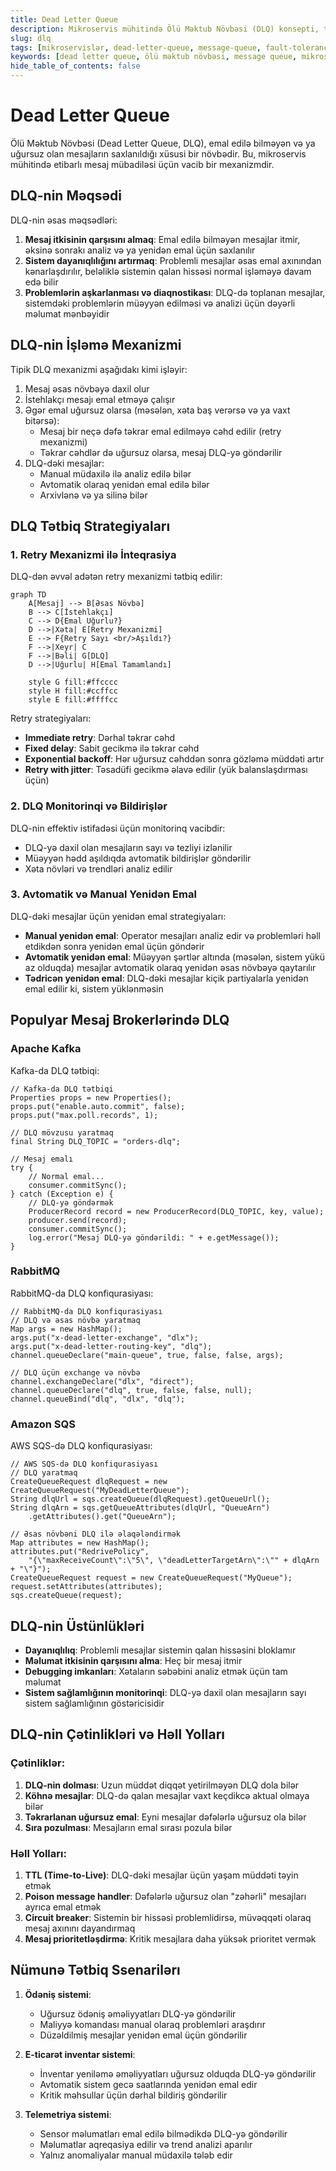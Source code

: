 ```yaml
---
title: Dead Letter Queue
description: Mikroservis mühitində Ölü Məktub Növbəsi (DLQ) konsepti, tətbiqi və faydaları
slug: dlq
tags: [mikroservislər, dead-letter-queue, message-queue, fault-tolerance, messaging]
keywords: [dead letter queue, ölü məktub növbəsi, message queue, mikroservislər, fault tolerance]
hide_table_of_contents: false
---
```


# Dead Letter Queue

Ölü Məktub Növbəsi (Dead Letter Queue, DLQ), emal edilə bilməyən və ya uğursuz olan mesajların saxlanıldığı xüsusi bir növbədir. Bu, mikroservis mühitində etibarlı mesaj mübadiləsi üçün vacib bir mexanizmdir.

## DLQ-nin Məqsədi

DLQ-nin əsas məqsədləri:

1. **Mesaj itkisinin qarşısını almaq**: Emal edilə bilməyən mesajlar itmir, əksinə sonrakı analiz və ya yenidən emal üçün saxlanılır
2. **Sistem dayanıqlılığını artırmaq**: Problemli mesajlar əsas emal axınından kənarlaşdırılır, beləliklə sistemin qalan hissəsi normal işləməyə davam edə bilir
3. **Problemlərin aşkarlanması və diaqnostikası**: DLQ-də toplanan mesajlar, sistemdəki problemlərin müəyyən edilməsi və analizi üçün dəyərli məlumat mənbəyidir

## DLQ-nin İşləmə Mexanizmi

Tipik DLQ mexanizmi aşağıdakı kimi işləyir:

1. Mesaj əsas növbəyə daxil olur
2. İstehlakçı mesajı emal etməyə çalışır
3. Əgər emal uğursuz olarsa (məsələn, xəta baş verərsə və ya vaxt bitərsə):
   - Mesaj bir neçə dəfə təkrar emal edilməyə cəhd edilir (retry mexanizmi)
   - Təkrar cəhdlər də uğursuz olarsa, mesaj DLQ-yə göndərilir
4. DLQ-dəki mesajlar:
   - Manual müdaxilə ilə analiz edilə bilər
   - Avtomatik olaraq yenidən emal edilə bilər
   - Arxivlənə və ya silinə bilər

## DLQ Tətbiq Strategiyaları

### 1. Retry Mexanizmi ilə İnteqrasiya

DLQ-dən əvvəl adətən retry mexanizmi tətbiq edilir:

```mermaid
graph TD
    A[Mesaj] --> B[Əsas Növbə]
    B --> C[İstehlakçı]
    C --> D{Emal Uğurlu?}
    D -->|Xəta| E[Retry Mexanizmi]
    E --> F{Retry Sayı <br/>Aşıldı?}
    F -->|Xeyr| C
    F -->|Bəli| G[DLQ]
    D -->|Uğurlu| H[Emal Tamamlandı]
    
    style G fill:#ffcccc
    style H fill:#ccffcc
    style E fill:#ffffcc
```

Retry strategiyaları:
- **Immediate retry**: Dərhal təkrar cəhd
- **Fixed delay**: Sabit gecikmə ilə təkrar cəhd
- **Exponential backoff**: Hər uğursuz cəhddən sonra gözləmə müddəti artır
- **Retry with jitter**: Təsadüfi gecikmə əlavə edilir (yük balanslaşdırması üçün)

### 2. DLQ Monitorinqi və Bildirişlər

DLQ-nin effektiv istifadəsi üçün monitorinq vacibdir:
- DLQ-yə daxil olan mesajların sayı və tezliyi izlənilir
- Müəyyən hədd aşıldıqda avtomatik bildirişlər göndərilir
- Xəta növləri və trendləri analiz edilir

### 3. Avtomatik və Manual Yenidən Emal

DLQ-dəki mesajlar üçün yenidən emal strategiyaları:

- **Manual yenidən emal**: Operator mesajları analiz edir və problemləri həll etdikdən sonra yenidən emal üçün göndərir
- **Avtomatik yenidən emal**: Müəyyən şərtlər altında (məsələn, sistem yükü az olduqda) mesajlar avtomatik olaraq yenidən əsas növbəyə qaytarılır
- **Tədricən yenidən emal**: DLQ-dəki mesajlar kiçik partiyalarla yenidən emal edilir ki, sistem yüklənməsin

## Populyar Mesaj Brokerlərində DLQ

### Apache Kafka

Kafka-da DLQ tətbiqi:
```
// Kafka-da DLQ tətbiqi
Properties props = new Properties();
props.put("enable.auto.commit", false);
props.put("max.poll.records", 1);

// DLQ mövzusu yaratmaq
final String DLQ_TOPIC = "orders-dlq";

// Mesaj emalı
try {
    // Normal emal...
    consumer.commitSync();
} catch (Exception e) {
    // DLQ-yə göndərmək
    ProducerRecord record = new ProducerRecord(DLQ_TOPIC, key, value);
    producer.send(record);
    consumer.commitSync();
    log.error("Mesaj DLQ-yə göndərildi: " + e.getMessage());
}
```

### RabbitMQ

RabbitMQ-da DLQ konfiqurasiyası:
```
// RabbitMQ-da DLQ konfiqurasiyası
// DLQ və əsas növbə yaratmaq
Map args = new HashMap();
args.put("x-dead-letter-exchange", "dlx");
args.put("x-dead-letter-routing-key", "dlq");
channel.queueDeclare("main-queue", true, false, false, args);

// DLQ üçün exchange və növbə
channel.exchangeDeclare("dlx", "direct");
channel.queueDeclare("dlq", true, false, false, null);
channel.queueBind("dlq", "dlx", "dlq");
```

### Amazon SQS

AWS SQS-də DLQ konfiqurasiyası:
```
// AWS SQS-də DLQ konfiqurasiyası
// DLQ yaratmaq
CreateQueueRequest dlqRequest = new CreateQueueRequest("MyDeadLetterQueue");
String dlqUrl = sqs.createQueue(dlqRequest).getQueueUrl();
String dlqArn = sqs.getQueueAttributes(dlqUrl, "QueueArn")
    .getAttributes().get("QueueArn");

// Əsas növbəni DLQ ilə əlaqələndirmək
Map attributes = new HashMap();
attributes.put("RedrivePolicy", 
    "{\"maxReceiveCount\":\"5\", \"deadLetterTargetArn\":\"" + dlqArn + "\"}");
CreateQueueRequest request = new CreateQueueRequest("MyQueue");
request.setAttributes(attributes);
sqs.createQueue(request);
```

## DLQ-nin Üstünlükləri

- **Dayanıqlılıq**: Problemli mesajlar sistemin qalan hissəsini bloklamır
- **Məlumat itkisinin qarşısını alma**: Heç bir mesaj itmir
- **Debugging imkanları**: Xətaların səbəbini analiz etmək üçün tam məlumat
- **Sistem sağlamlığının monitorinqi**: DLQ-yə daxil olan mesajların sayı sistem sağlamlığının göstəricisidir

## DLQ-nin Çətinlikləri və Həll Yolları

### Çətinliklər:

1. **DLQ-nin dolması**: Uzun müddət diqqət yetirilməyən DLQ dola bilər
2. **Köhnə mesajlar**: DLQ-də qalan mesajlar vaxt keçdikcə aktual olmaya bilər
3. **Təkrarlanan uğursuz emal**: Eyni mesajlar dəfələrlə uğursuz ola bilər
4. **Sıra pozulması**: Mesajların emal sırası pozula bilər

### Həll Yolları:

1. **TTL (Time-to-Live)**: DLQ-dəki mesajlar üçün yaşam müddəti təyin etmək
2. **Poison message handler**: Dəfələrlə uğursuz olan "zəhərli" mesajları ayrıca emal etmək
3. **Circuit breaker**: Sistemin bir hissəsi problemlidirsə, müvəqqəti olaraq mesaj axınını dayandırmaq
4. **Mesaj prioritetləşdirmə**: Kritik mesajlara daha yüksək prioritet vermək

## Nümunə Tətbiq Ssenarilərı

1. **Ödəniş sistemi**:
   - Uğursuz ödəniş əməliyyatları DLQ-yə göndərilir
   - Maliyyə komandası manual olaraq problemləri araşdırır
   - Düzəldilmiş mesajlar yenidən emal üçün göndərilir

2. **E-ticarət inventar sistemi**:
   - İnventar yeniləmə əməliyyatları uğursuz olduqda DLQ-yə göndərilir
   - Avtomatik sistem gecə saatlarında yenidən emal edir
   - Kritik məhsullar üçün dərhal bildiriş göndərilir

3. **Telemetriya sistemi**:
   - Sensor məlumatları emal edilə bilmədikdə DLQ-yə göndərilir
   - Məlumatlar aqreqasiya edilir və trend analizi aparılır
   - Yalnız anomaliyalar manual müdaxilə tələb edir

